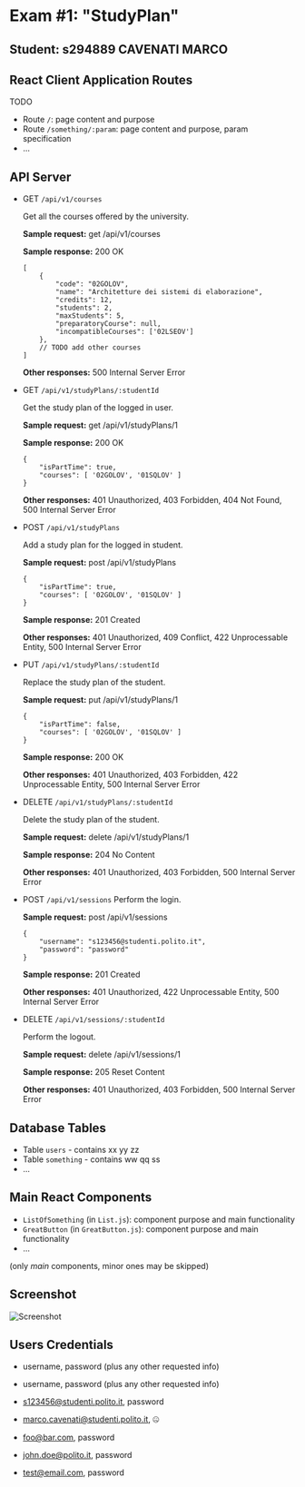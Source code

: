 # Exam #1: "StudyPlan"
## Student: s294889 CAVENATI MARCO 

## React Client Application Routes

TODO

- Route `/`: page content and purpose
- Route `/something/:param`: page content and purpose, param specification
- ...

## API Server

- GET `/api/v1/courses`

    Get all the courses offered by the university.

    **Sample request:** get /api/v1/courses

    **Sample response:** 200 OK
    ```
    [
        {
            "code": "02GOLOV",
            "name": "Architetture dei sistemi di elaborazione",
            "credits": 12,
            "students": 2,
            "maxStudents": 5,
            "preparatoryCourse": null,
            "incompatibleCourses": ['02LSEOV']
        },
        // TODO add other courses
    ]
    ```
    **Other responses:** 500 Internal Server Error

- GET `/api/v1/studyPlans/:studentId`

    Get the study plan of the logged in user.

    **Sample request:** get /api/v1/studyPlans/1

    **Sample response:** 200 OK
    ```
    {
        "isPartTime": true,
        "courses": [ '02GOLOV', '01SQLOV' ]
    }
    ```

    **Other responses:** 401 Unauthorized, 403 Forbidden, 404 Not Found, 500 Internal Server Error

- POST `/api/v1/studyPlans`

    Add a study plan for the logged in student.

    **Sample request:** post /api/v1/studyPlans
    ```
    {
        "isPartTime": true,
        "courses": [ '02GOLOV', '01SQLOV' ]
    }
    ```

    **Sample response:** 201 Created

    **Other responses:** 401 Unauthorized, 409 Conflict, 422 Unprocessable Entity, 500 Internal Server Error

- PUT `/api/v1/studyPlans/:studentId`

    Replace the study plan of the student.

    **Sample request:** put /api/v1/studyPlans/1
    ```
    {
        "isPartTime": false,
        "courses": [ '02GOLOV', '01SQLOV' ]
    }
    ```

    **Sample response:** 200 OK

    **Other responses:** 401 Unauthorized, 403 Forbidden, 422 Unprocessable Entity, 500 Internal Server Error

- DELETE `/api/v1/studyPlans/:studentId`

    Delete the study plan of the student.

    **Sample request:** delete /api/v1/studyPlans/1

    **Sample response:** 204 No Content

    **Other responses:** 401 Unauthorized, 403 Forbidden, 500 Internal Server Error

- POST `/api/v1/sessions`
Perform the login.

    **Sample request:** post /api/v1/sessions
    ```
    {
        "username": "s123456@studenti.polito.it",
        "password": "password"
    }
    ```

    **Sample response:** 201 Created

    **Other responses:** 401 Unauthorized, 422 Unprocessable Entity, 500 Internal Server Error

- DELETE `/api/v1/sessions/:studentId`

    Perform the logout.

    **Sample request:** delete /api/v1/sessions/1

    **Sample response:** 205 Reset Content

    **Other responses:** 401 Unauthorized, 403 Forbidden, 500 Internal Server Error


## Database Tables

- Table `users` - contains xx yy zz
- Table `something` - contains ww qq ss
- ...

## Main React Components

- `ListOfSomething` (in `List.js`): component purpose and main functionality
- `GreatButton` (in `GreatButton.js`): component purpose and main functionality
- ...

(only _main_ components, minor ones may be skipped)

## Screenshot

![Screenshot](./img/screenshot.jpg)

## Users Credentials

- username, password (plus any other requested info)
- username, password (plus any other requested info)

- s123456@studenti.polito.it, password
- marco.cavenati@studenti.polito.it, 🤐
- foo@bar.com, password
- john.doe@polito.it, password
- test@email.com, password
